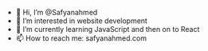 - 👋 Hi, I’m @Safyanahmed
- 👀 I’m interested in website development
- 🌱 I’m currently learning JavaScript and then on to React
- 📫 How to reach me: safyanahmed.com

<!---
Safyanahmed/Safyanahmed is a ✨ special ✨ repository because its `README.md` (this file) appears on your GitHub profile.
You can click the Preview link to take a look at your changes.
--->
